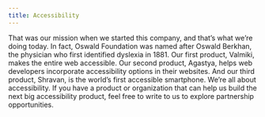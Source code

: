 ```yaml
---
title: Accessibility
---
```


That was our mission when we started this company, and that’s what we’re doing today. In fact, Oswald Foundation was named after Oswald Berkhan, the physician who first identified dyslexia in 1881. Our first product, Valmiki, makes the entire web accessible. Our second product, Agastya, helps web developers incorporate accessibility options in their websites. And our third product, Shravan, is the world’s first accessible smartphone. We’re all about accessibility. If you have a product or organization that can help us build the next big accessibility product, feel free to write to us to explore partnership opportunities.
